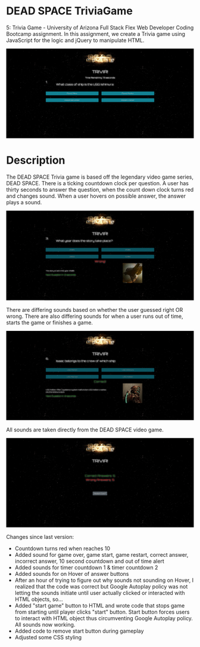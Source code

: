 # DEAD SPACE TriviaGame
5: Trivia Game - University of Arizona Full Stack Flex Web Developer Coding Bootcamp assignment. In this assignment, we create a Trivia game using JavaScript for the logic and jQuery to manipulate HTML.

![](/screenshots/ds_1.PNG)

# Description
The DEAD SPACE Trivia game is based off the legendary video game series, DEAD SPACE. There is a ticking countdown clock per question. A user has thirty seconds to answer the question, when the count down clock turns red and changes sound. When a user hovers on possible answer, the answer plays a sound. 


![](/screenshots/ds_2.PNG)


There are differing sounds based on whether the user guessed right OR wrong. There are also differing sounds for when a user runs out of time, starts the game or finishes a game. 


![](/screenshots/ds_3.PNG)


All sounds are taken directly from the DEAD SPACE video game.


![](/screenshots/ds_4.PNG)


Changes since last version:
- Countdown turns red when reaches 10
- Added sound for game over, game start, game restart, correct answer, incorrect answer, 10 second countdown and out of time alert
- Added sounds for timer countdown 1 & timer countdown 2
- Added sounds for on Hover of answer buttons
- After an hour of trying to figure out why sounds not sounding on Hover, I realized that the code was correct but Google Autoplay policy was not letting the sounds initiate until user actually clicked or interacted with HTML objects, so...
- Added "start game" button to HTML and wrote code that stops game from starting until player clicks "start" button. Start button forces users to interact with HTML object thus circumventing Google Autoplay policy. All sounds now working.
- Added code to remove start button during gameplay
- Adjusted some CSS styling
